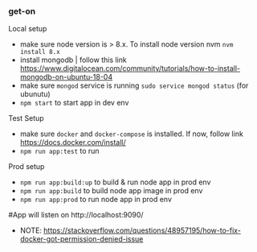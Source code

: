 ### get-on
Local setup
* make sure node version is > 8.x. To install node version nvm `nvm install 8.x`
* install mongodb | follow this link  https://www.digitalocean.com/community/tutorials/how-to-install-mongodb-on-ubuntu-18-04
* make sure `mongod` service is running `sudo service mongod status` (for ubunutu)
* `npm start` to start app in dev env


Test Setup
* make sure `docker` and `docker-compose` is installed. If now, follow link https://docs.docker.com/install/
* `npm run app:test` to run
  
Prod setup
* `npm run app:build:up` to build & run node app in prod env
* `npm run app:build`  to build node app image in prod env
* `npm run app:prod` to run node app in prod env 

#App will listen on http://localhost:9090/

* NOTE: https://stackoverflow.com/questions/48957195/how-to-fix-docker-got-permission-denied-issue 